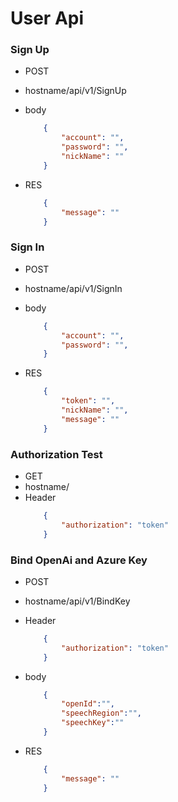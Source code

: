 # User Api

### Sign Up

- POST
- hostname/api/v1/SignUp
- body

    ``` json
        {
            "account": "",
            "password": "",
            "nickName": ""
        }

    ```
- RES

    ``` json
        {
            "message": ""
        }
    ```

### Sign In

- POST
- hostname/api/v1/SignIn
- body

    ``` json
        {
            "account": "",
            "password": "",
        }

    ```
- RES

    ``` json
        {
            "token": "",
            "nickName": "",
            "message": ""
        }
    ```

### Authorization Test

- GET
- hostname/
- Header
    ``` json
        {
            "authorization": "token"
        }
    ```

### Bind OpenAi and Azure Key

- POST
- hostname/api/v1/BindKey
- Header
    ``` json
        {
            "authorization": "token"
        }
    ```
- body
    ``` json
        {
            "openId":"",
            "speechRegion":"",
            "speechKey":""
        }
    ```
- RES

    ``` json
        {
            "message": ""
        }
    ```

